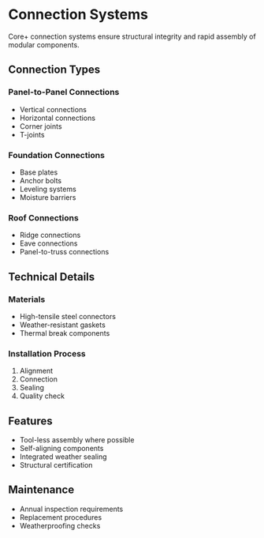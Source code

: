 # Connection Systems

Core+ connection systems ensure structural integrity and rapid assembly of modular components.

## Connection Types

### Panel-to-Panel Connections
- Vertical connections
- Horizontal connections
- Corner joints
- T-joints

### Foundation Connections
- Base plates
- Anchor bolts
- Leveling systems
- Moisture barriers

### Roof Connections
- Ridge connections
- Eave connections
- Panel-to-truss connections

## Technical Details

### Materials
- High-tensile steel connectors
- Weather-resistant gaskets
- Thermal break components

### Installation Process
1. Alignment
2. Connection
3. Sealing
4. Quality check

## Features
- Tool-less assembly where possible
- Self-aligning components
- Integrated weather sealing
- Structural certification

## Maintenance
- Annual inspection requirements
- Replacement procedures
- Weatherproofing checks 